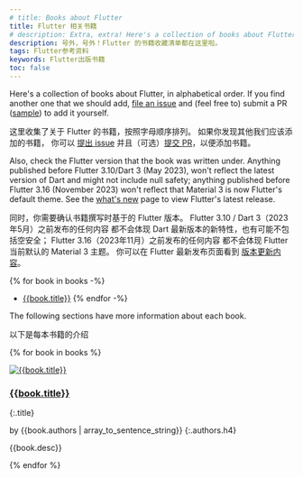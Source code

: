 ```yaml
---
# title: Books about Flutter
title: Flutter 相关书籍
# description: Extra, extra! Here's a collection of books about Flutter.
description: 号外，号外！Flutter 的书籍收藏清单都在这里啦。
tags: Flutter参考资料
keywords: Flutter出版书籍
toc: false
---
```


Here's a collection of books about Flutter,
in alphabetical order.
If you find another one that we should add,
[file an issue][] and (feel free to)
submit a PR ([sample][]) to add it yourself.

这里收集了关于 Flutter 的书籍，按照字母顺序排列。
如果你发现其他我们应该添加的书籍，
你可以 [提出 issue][file an issue]
并且（可选）[提交 PR][sample]，以便添加书籍。

Also, check the Flutter version that the book
was written under. Anything published before
Flutter 3.10/Dart 3 (May 2023),
won't reflect the latest version of Dart and
might not include null safety;
anything published before Flutter 3.16 (November 2023)
won't reflect that Material 3 is now
Flutter's default theme.
See the [what's new][]
page to view Flutter's latest release.

同时，你需要确认书籍撰写时基于的 Flutter 版本。
Flutter 3.10 / Dart 3（2023年5月）之前发布的任何内容
都不会体现 Dart 最新版本的新特性，也有可能不包括空安全；
Flutter 3.16（2023年11月）之前发布的任何内容
都不会体现 Flutter 当前默认的 Material 3 主题。
你可以在 Flutter 最新发布页面看到 [版本更新内容][what's new]。

[file an issue]: {{site.repo.this}}issues/new
[sample]: {{site.repo.this}}pull/6019
[what's new]: /release/whats-new

{% for book in books -%}
* [{{book.title}}]({{book.link}})
{% endfor -%}

<p>
  The following sections have more information about each book.
</p>
<p>
  以下是每本书籍的介绍
</p>

{% for book in books %}
<div class="book-img-with-details row">
<a href="{{book.link}}" title="{{book.title}}" class="col-sm-3">
  <img src="/assets/images/docs/cover/{{book.cover}}" alt="{{book.title}}">
</a>
<div class="details col-sm-9">

### [{{book.title}}]({{book.link}})
{:.title}

by {{book.authors | array_to_sentence_string}}
{:.authors.h4}

{{book.desc}}
</div>
</div>
{% endfor %}

